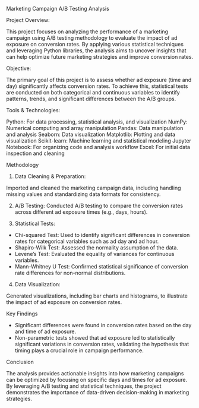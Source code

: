 Marketing Campaign A/B Testing Analysis

Project Overview:

This project focuses on analyzing the performance of a marketing campaign using A/B testing methodology to evaluate the impact of ad exposure on conversion rates. By applying various statistical techniques and leveraging Python libraries, the analysis aims to uncover insights that can help optimize future marketing strategies and improve conversion rates.

Objective:

The primary goal of this project is to assess whether ad exposure (time and day) significantly affects conversion rates. To achieve this, statistical tests are conducted on both categorical and continuous variables to identify patterns, trends, and significant differences between the A/B groups.

Tools & Technologies:

Python: For data processing, statistical analysis, and visualization
NumPy: Numerical computing and array manipulation
Pandas: Data manipulation and analysis
Seaborn: Data visualization
Matplotlib: Plotting and data visualization
Scikit-learn: Machine learning and statistical modeling
Jupyter Notebook: For organizing code and analysis workflow
Excel: For initial data inspection and cleaning

Methodology

1. Data Cleaning & Preparation:

Imported and cleaned the marketing campaign data, including handling missing values and standardizing data formats for consistency.

2. A/B Testing: Conducted A/B testing to compare the conversion rates across different ad exposure times (e.g., days, hours).

3. Statistical Tests:

- Chi-squared Test: Used to identify significant differences in conversion rates for categorical variables such as ad day and ad hour.
- Shapiro-Wilk Test: Assessed the normality assumption of the data.
- Levene’s Test: Evaluated the equality of variances for continuous variables.
- Mann-Whitney U Test: Confirmed statistical significance of conversion rate differences for non-normal distributions.

4. Data Visualization:

Generated visualizations, including bar charts and histograms, to illustrate the impact of ad exposure on conversion rates.

Key Findings

- Significant differences were found in conversion rates based on the day and time of ad exposure.
- Non-parametric tests showed that ad exposure led to statistically significant variations in conversion rates, validating the hypothesis that timing plays a crucial role in campaign performance.

Conclusion

The analysis provides actionable insights into how marketing campaigns can be optimized by focusing on specific days and times for ad exposure. By leveraging A/B testing and statistical techniques, the project demonstrates the importance of data-driven decision-making in marketing strategies.

